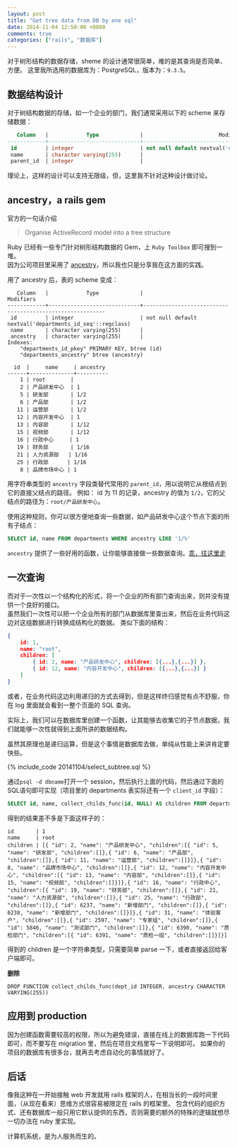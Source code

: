 ```yaml
---
layout: post
title: "Get tree data from DB by one sql"
date: 2014-11-04 12:50:00 +0800
comments: true
categories: ["rails", "数据库"]
---
```


对于树形结构的数据存储，sheme 的设计通常很简单，难的是其查询是否简单、方便。
这里我所选用的数据库为：PostgreSQL，版本为：`9.3.5`。

## 数据结构设计

对于树结构数据的存储，如一个企业的部门，我们通常采用以下的 scheme 来存储数据：

```sql
   Column   |            Type             |                        Modifiers
------------+-----------------------------+----------------------------------------------------------
 id         | integer                     | not null default nextval('departments_id_seq'::regclass)
 name       | character varying(255)      |
 parent_id  | integer                     |
```

理论上，这样的设计可以支持无限级，但，这里我不针对这种设计做讨论。

## ancestry，a rails gem

官方的一句话介绍

> Organise ActiveRecord model into a tree structure

Ruby 已经有一些专门针对树形结构数据的 Gem，上 `Ruby Toolbox` 即可搜到一堆。<br />
因为公司项目里采用了 [ancestry](https://github.com/stefankroes/ancestry)，所以我也只是分享我在这方面的实践。

用了 ancestry 后，表的 scheme 变成：

```
   Column   |            Type             |                        Modifiers
------------+-----------------------------+----------------------------------------------------------
 id         | integer                     | not null default nextval('departments_id_seq'::regclass)
 name       | character varying(255)      |
 ancestry   | character varying(255)      |
Indexes:
    "departments_id_pkey" PRIMARY KEY, btree (id)
    "departments_ancestry" btree (ancestry)
```

```
  id  |     name     | ancestry
------+--------------+----------
    1 | root        |
    2 | 产品研发中心  | 1
    5 | 研发部       | 1/2
    6 | 产品部       | 1/2
   11 | 运营部       | 1/2
   12 | 内容开发中心  | 1
   13 | 内容部       | 1/12
   15 | 视频部       | 1/12
   16 | 行政中心     | 1
   19 | 财务部       | 1/16
   21 | 人力资源部   | 1/16
   25 | 行政部      | 1/16
    8 | 品牌市场中心 | 1
```

用字符串类型的 `ancestry` 字段类替代常用的 `parent_id`，用以说明它从根结点到它的直接父结点的路径。 例如：
id 为 11 的记录，ancestry 的值为 `1/2`，它的父结点的路径为：`root/产品研发中心`。

使用这种规则，你可以很方便地查询一些数据，如产品研发中心这个节点下面的所有子结点：

```sql
SELECT id, name FROM departments WHERE ancestry LIKE '1/%'
```

`ancestry` 提供了一些好用的函数，让你能够直接做一些数据查询。[乖，往这里走](https://github.com/stefankroes/ancestry#navigating-your-tree)

## 一次查询

而对于一次性以一个结构化的形式，将一个企业的所有部门查询出来，则并没有提供一个良好的接口。<br/>
虽然我们一次性可以把一个企业所有的部门从数据库里查出来，然后在业务代码这边对这组数据进行转换成结构化的数据。 类似下面的结构：

```json
{
    id: 1,
    name: "root",
    children: [
        { id: 2, name: "产品研发中心", children: [{...},{...}] },
        { id: 12, name: "内容开发中心", children: [{...},{...}] }
    ]
}
```

或者，在业务代码这边利用递归的方式去得到，但是这样终归感觉有点不舒服，你在 log 里面就会看到一整个页面的 SQL 查询。

实际上，我们可以在数据库里创建一个函数，让其能够去收集它的子节点数据，我们就能够一次性就得到上面所讲的数据结构。

虽然其原理也是递归运算，但是这个事情是数据库去做，单纯从性能上来讲肯定要快些。

{% include_code 20141104/select_subtree.sql %}

通过`psql -d dbname`打开一个 session，然后执行上面的代码，然后通过下面的SQL语句即可实现（项目里的 departments 表实际还有一个 `client_id` 字段）：

```sql
SELECT id, name, collect_childs_func(id, NULL) AS children FROM departments WHERE client_id = 1 AND ancestry IS NULL;
```

得到的结果差不多是下面这样子的：

```
id       | 1
name     | root
children | [{ "id": 2, "name": "产品研发中心", "children":[{ "id": 5, "name": "研发部", "children":[]},{ "id": 6, "name": "产品部", "children":[]},{ "id": 11, "name": "运营部", "children":[]}]},{ "id": 8, "name": "品牌市场中心", "children":[]},{ "id": 12, "name": "内容开发中心", "children":[{ "id": 13, "name": "内容部", "children":[]},{ "id": 15, "name": "视频部", "children":[]}]},{ "id": 16, "name": "行政中心", "children":[{ "id": 19, "name": "财务部", "children":[]},{ "id": 21, "name": "人力资源部", "children":[]},{ "id": 25, "name": "行政部", "children":[]},{ "id": 6237, "name": "新增部门", "children":[]},{ "id": 6238, "name": "新增部门", "children":[]}]},{ "id": 31, "name": "体验客户", "children":[]},{ "id": 2597, "name": "专家组", "children":[]},{ "id": 5846, "name": "测试部门", "children":[]},{ "id": 6390, "name": "质检部门", "children":[{ "id": 6391, "name": "质检一组", "children":[]}]}]
```

得到的 children 是一个字符串类型，只需要简单 parse 一下，或者直接返回给客户端即可。

**删除**

```
DROP FUNCTION collect_childs_func(dept_id INTEGER, ancestry CHARACTER VARYING(255))
```

## 应用到 production

因为创建函数需要较高的权限，所以为避免错误，直接在线上的数据库跑一下代码即可，而不要写在 migration 里，然后在项目文档里写一下说明即可。
如果你的项目的数据库有很多台，就再去考虑自动化的事情就好了。

## 后话

像我这种在一开始接触 web 开发就用 rails 框架的人，在相当长的一段时间里面，（从现在看来）思维方式很容易被限定在 rails 的框架里。
包含代码的组织方式、还有数据库一般只用它默认提供的东西，否则需要的额外的特殊的逻辑就想尽一切办法在 ruby 里实现。

计算机系统，是为人服务而生的。
